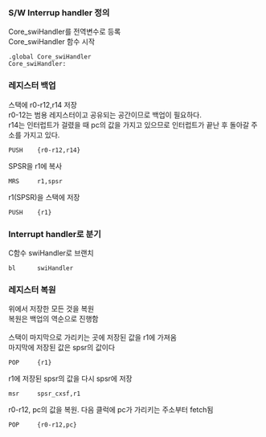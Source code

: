 ### S/W Interrup handler 정의
Core_swiHandler를 전역변수로 등록<br>
Core_swiHandler 함수 시작

    .global Core_swiHandler
    Core_swiHandler:

### 레지스터 백업

스택에 r0-r12,r14 저장<br>
r0-12는 범용 레지스터이고 공유되는 공간이므로 백업이 필요하다.<br>
r14는 인터럽트가 걸렸을 때 pc의 값을 가지고 있으므로 인터럽트가 끝난 후 돌아갈 주소를 가지고 있다.

    PUSH    {r0-r12,r14}

SPSR을 r1에 복사

    MRS     r1,spsr
    
r1(SPSR)을 스택에 저장

    PUSH    {r1}

### Interrupt handler로 분기

C함수 swiHandler로 브랜치

    bl      swiHandler

### 레지스터 복원

위에서 저장한 모든 것을 복원<br>
복원은 백업의 역순으로 진행함<br>
<br>
스택이 마지막으로 가리키는 곳에 저장된 값을 r1에 가져옴<br>
마지막에 저장된 값은 spsr의 값이다

    POP     {r1}

r1에 저장된 spsr의 값을 다시 spsr에 저장

    msr     spsr_cxsf,r1
    
r0-r12, pc의 값을 복원. 다음 클럭에 pc가 가리키는 주소부터 fetch됨

    POP     {r0-r12,pc}
